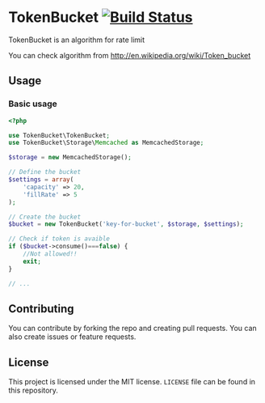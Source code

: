 # TokenBucket [![Build Status](https://travis-ci.org/fustundag/tokenbucket.svg?branch=master)](https://travis-ci.org/fustundag/tokenbucket)
TokenBucket is an algorithm for rate limit

You can check algorithm from http://en.wikipedia.org/wiki/Token_bucket

## Usage

### Basic usage
``` php
<?php

use TokenBucket\TokenBucket;
use TokenBucket\Storage\Memcached as MemcachedStorage;

$storage = new MemcachedStorage();

// Define the bucket
$settings = array(
    'capacity' => 20,
    'fillRate' => 5
);

// Create the bucket
$bucket = new TokenBucket('key-for-bucket', $storage, $settings);

// Check if token is avaible
if ($bucket->consume()===false) {
    //Not allowed!!
    exit;
}

// ...
```

## Contributing
You can contribute by forking the repo and creating pull requests. You can also create issues or feature requests.

## License
This project is licensed under the MIT license. `LICENSE` file can be found in this repository.